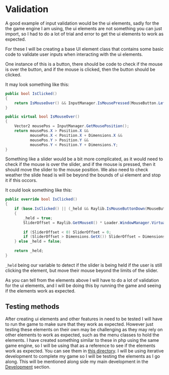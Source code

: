 # Validation

A good example of input validation would be the ui elements, sadly for the the game engine I am using, the ui elements are not something you can just import, so I had to do a lot of trial and error to get the ui elements to work as expected.

For these I will be creating a base UI element class that contains some basic code to validate user inputs when interacting with the ui elements.

One instance of this is a button, there should be code to check if the mouse is over the button, and if the mouse is clicked, then the button should be clicked.

It may look something like this:

```csharp   
public bool IsClicked()
{
    return IsMouseOver() && InputManager.IsMousePressed(MouseButton.Left);
}

public virtual bool IsMouseOver()
{
    Vector2 mousePos = InputManager.GetMousePosition();
    return mousePos.X > Position.X && 
           mousePos.X < Position.X + Dimensions.X &&
           mousePos.Y > Position.Y &&
           mousePos.Y < Position.Y + Dimensions.Y;
}
```

Something like a slider would be a bit more complicated, as it would need to check if the mouse is over the slider, and if the mouse is pressed, then it should move the slider to the mouse position.
We also need to check weather the slide head is will be beyond the bounds of ui element and stop it if this occors.

It could look something like this:
```csharp
public override bool IsClicked()
{
    if (base.IsClicked() || (_held && Raylib.IsMouseButtonDown(MouseButton.MOUSE_BUTTON_LEFT)))
    {
        _held = true;
        SliderOffset = Raylib.GetMouseX() * Loader.WindowManager.VirtualRatio - Position.GetX();
        
        if (SliderOffset < 0) SliderOffset = 0;
        if (SliderOffset > Dimensions.GetX()) SliderOffset = Dimensions.GetX();
    } else _held = false;
    
    return _held;
}
```
`_held` being our variable to detect if the slider is being held if the user is still clicking the element, but move their mouse beyond the limits of the slider.

As you can tell from the elements above I will have to do a lot of validation for the ui elements, and I will be doing this by running the game and seeing if the elements work as expected.

## Testing methods

After creating ui elements and other features in need to be tested I will have to run the game to make sure that they work as expected.
However just testing these elements on their own may be challenging as they may rely on other elements to work as expected, such as the menu classes to hold the elements.
I have created something similar to these in php using the same game engine, so I will be using that as a reference to see if the elements work as expected.
You can see them in [this directory](../Ref/UiElements/UiElements.md).
I will be using iterative development to complete my game so I will be testing the elements as I go along.
This will be mentioned along side my main development in the [Development](../README.md#development) section.


